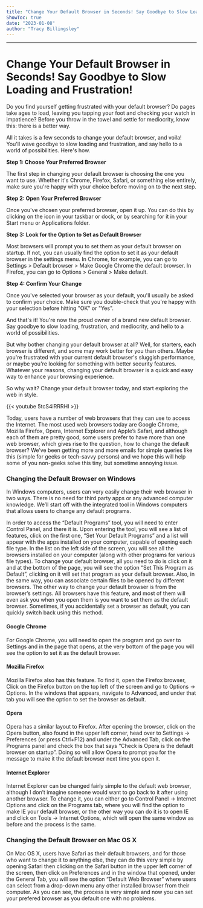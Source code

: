 ```yaml
---
title: "Change Your Default Browser in Seconds! Say Goodbye to Slow Loading and Frustration!"
ShowToc: true 
date: "2023-01-08"
author: "Tracy Billingsley"
---
```

*****
# Change Your Default Browser in Seconds! Say Goodbye to Slow Loading and Frustration!

Do you find yourself getting frustrated with your default browser? Do pages take ages to load, leaving you tapping your foot and checking your watch in impatience? Before you throw in the towel and settle for mediocrity, know this: there is a better way.

All it takes is a few seconds to change your default browser, and voila! You'll wave goodbye to slow loading and frustration, and say hello to a world of possibilities. Here's how.

**Step 1: Choose Your Preferred Browser**

The first step in changing your default browser is choosing the one you want to use. Whether it's Chrome, Firefox, Safari, or something else entirely, make sure you're happy with your choice before moving on to the next step.

**Step 2: Open Your Preferred Browser**

Once you've chosen your preferred browser, open it up. You can do this by clicking on the icon in your taskbar or dock, or by searching for it in your Start menu or Applications folder.

**Step 3: Look for the Option to Set as Default Browser**

Most browsers will prompt you to set them as your default browser on startup. If not, you can usually find the option to set it as your default browser in the settings menu. In Chrome, for example, you can go to Settings > Default browser > Make Google Chrome the default browser. In Firefox, you can go to Options > General > Make default.

**Step 4: Confirm Your Change**

Once you've selected your browser as your default, you'll usually be asked to confirm your choice. Make sure you double-check that you're happy with your selection before hitting "OK" or "Yes".

And that's it! You're now the proud owner of a brand new default browser. Say goodbye to slow loading, frustration, and mediocrity, and hello to a world of possibilities.

But why bother changing your default browser at all? Well, for starters, each browser is different, and some may work better for you than others. Maybe you're frustrated with your current default browser's sluggish performance, or maybe you're looking for something with better security features. Whatever your reasons, changing your default browser is a quick and easy way to enhance your browsing experience.

So why wait? Change your default browser today, and start exploring the web in style.

{{< youtube 5tcS4iRRRHI >}} 



Today, users have a number of web browsers that they can use to access the Internet. The most used web browsers today are Google Chrome, Mozilla Firefox, Opera, Internet Explorer and Apple’s Safari, and although each of them are pretty good, some users prefer to have more than one web browser, which gives rise to the question, how to change the default browser? We’ve been getting more and more emails for simple queries like this (simple for geeks or tech-savvy persons) and we hope this will help some of you non-geeks solve this tiny, but sometime annoying issue.


 
### Changing the Default Browser on Windows


In Windows computers, users can very easily change their web browser in two ways. There is no need for third party apps or any advanced computer knowledge. We’ll start off with the integrated tool in Windows computers that allows users to change any default programs.

In order to access the “Default Programs” tool, you will need to enter Control Panel, and there it is. Upon entering the tool, you will see a list of features, click on the first one, “Set Your Default Programs” and a list will appear with the apps installed on your computer, capable of opening each file type.
In the list on the left side of the screen, you will see all the browsers installed on your computer (along with other programs for various file types). To change your default browser, all you need to do is click on it and at the bottom of the page, you will see the option “Set This Program as Default”, clicking on it will set that program as your default browser. Also, in the same way, you can associate certain files to be opened by different browsers.
The other way to change your default browser is from the browser’s settings. All browsers have this feature, and most of them will even ask you when you open them is you want to set them as the default browser. Sometimes, if you accidentally set a browser as default, you can quickly switch back using this method.

 
#### Google Chrome


For Google Chrome, you will need to open the program and go over to Settings and in the page that opens, at the very bottom of the page you will see the option to set it as the default browser.


 
#### Mozilla Firefox


Mozilla Firefox also has this feature. To find it, open the Firefox browser, Click on the Firefox button on the top left of the screen and go to Options -> Options. In the windows that appears, navigate to Advanced, and under that tab you will see the option to set the browser as default.


 
#### Opera


Opera has a similar layout to Firefox. After opening the browser, click on the Opera button, also found in the upper left corner, head over to Settings -> Preferences (or press Ctrl+F12) and under the Advanced Tab, click on the Programs panel and check the box that says “Check is Opera is the default browser on startup”. Doing so will allow Opera to prompt you for the message to make it the default browser next time you open it.


 
#### Internet Explorer


Internet Explorer can be changed fairly simple to the default web browser, although I don’t imagine someone would want to go back to it after using another browser. To change it, you can either go to Control Panel -> Internet Options and click on the Programs tab, where you will find the option to make IE your default browser, or the other way you can do it is to open IE and click on Tools -> Internet Options, which will open the same window as before and the process is the same.


 
### Changing the Default Browser on Mac OS X


On Mac OS X, users have Safari as their default browsers, and for those who want to change it to anything else, they can do this very simple by opening Safari then clicking on the Safari button in the upper left corner of the screen, then click on Preferences and in the window that opened, under the General Tab, you will see the option “Default Web Browser” where users can select from a drop-down menu any other installed browser from their computer.
As you can see, the process is very simple and now you can set your prefered browser as you default one with no problems.




